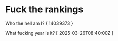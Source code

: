 # Fuck the rankings

Who the hell am I?
{ 14039373 }

What fucking year is it?
[ 2025-03-26T08:40:00Z ]
